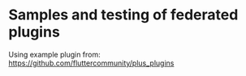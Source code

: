# Samples and testing of federated plugins

Using example plugin from: https://github.com/fluttercommunity/plus_plugins
